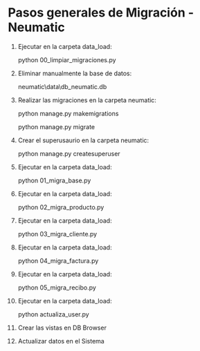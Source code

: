 # Pasos generales de Migración - Neumatic



1. Ejecutar en la carpeta data_load:  
   
   python 00_limpiar_migraciones.py

2. Eliminar manualmente la base de datos:
   
   neumatic\data\db_neumatic.db

3. Realizar las migraciones en la carpeta neumatic:
   
   python manage.py makemigrations
   
   python manage.py migrate

4. Crear el superusaurio en la carpeta neumatic:
   
   python manage.py createsuperuser

5. Ejecutar en la carpeta data_load:
   
   python 01_migra_base.py

6. Ejecutar en la carpeta data_load:
   
   python 02_migra_producto.py

7. Ejecutar en la carpeta data_load:
   
   python 03_migra_cliente.py

8. Ejecutar en la carpeta data_load:
   
   python 04_migra_factura.py

9. Ejecutar en la carpeta data_load:
   
   python 05_migra_recibo.py

10. Ejecutar en la carpeta data_load:
    
    python actualiza_user.py

11. Crear las vistas en DB Browser

12. Actualizar datos en el Sistema


